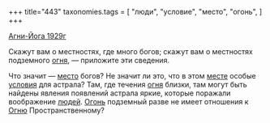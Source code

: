 +++
title="443"
taxonomies.tags = [
 "люди",
 "условие",
 "место",
 "огонь",
]
+++

[Агни-Йога 1929г](/agni/1929)

Скажут вам о местностях, где много богов; скажут вам о местностях подземного [огня](/tags/огонь), — приложите эти сведения.   

Что значит — [место](/tags/место) богов? Не значит ли это, что в этом [месте](/tags/место) особые [условия](/tags/условие) для астрала? Там, где течения [огня](/tags/огонь) близки, там могут быть найдены явления появлений астрала яркие, которые поражали воображение [людей](/tags/люди). [Огонь](/tags/огонь) подземный разве не имеет отношения к [Огню](/tags/огонь) Пространственному?